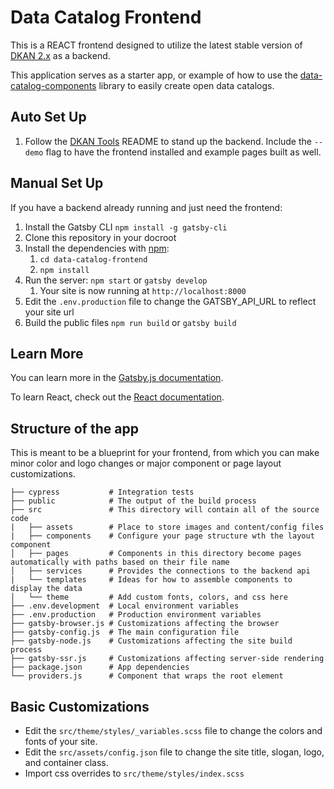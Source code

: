 # Data Catalog Frontend

This is a REACT frontend designed to utilize the latest stable version of [DKAN 2.x](https://github.com/GetDKAN/dkan) as a backend.

This application serves as a starter app, or example of how to use the [data-catalog-components](https://github.com/GetDKAN/data-catalog-components) library to easily create open data catalogs.


## Auto Set Up
1) Follow the [DKAN Tools](https://github.com/GetDKAN/dkan-tools) README to stand up the backend. Include the `--demo` flag to have the frontend installed and example pages built as well.

## Manual Set Up
If you have a backend already running and just need the frontend:

1) Install the Gatsby CLI ``npm install -g gatsby-cli``
1) Clone this repository in your docroot
1) Install the dependencies with [npm](https://www.npmjs.com/):
   1) ``cd data-catalog-frontend``
   1) ``npm install``
1) Run the server: ``npm start`` or ``gatsby develop``
   1) Your site is now running at ``http://localhost:8000``
1) Edit the `.env.production` file to change the GATSBY_API_URL to reflect your site url
1) Build the public files ``npm run build`` or ``gatsby build``


## Learn More

You can learn more in the [Gatsby.js documentation](https://www.gatsbyjs.org/docs).

To learn React, check out the [React documentation](https://reactjs.org/).

## Structure of the app

This is meant to be a blueprint for your frontend, from which you can make minor color and logo changes or major component or page layout customizations.

    ├── cypress           # Integration tests
    ├── public            # The output of the build process
    ├── src               # This directory will contain all of the source code
    |   ├── assets        # Place to store images and content/config files
    |   ├── components    # Configure your page structure wth the layout component
    │   ├── pages         # Components in this directory become pages automatically with paths based on their file name
    │   ├── services      # Provides the connections to the backend api
    |   └── templates     # Ideas for how to assemble components to display the data
    │   └── theme         # Add custom fonts, colors, and css here
    ├── .env.development  # Local environment variables
    ├── .env.production   # Production environment variables
    ├── gatsby-browser.js # Customizations affecting the browser
    ├── gatsby-config.js  # The main configuration file
    ├── gatsby-node.js    # Customizations affecting the site build process
    ├── gatsby-ssr.js     # Customizations affecting server-side rendering
    ├── package.json      # App dependencies
    └── providers.js      # Component that wraps the root element

## Basic Customizations

- Edit the `src/theme/styles/_variables.scss` file to change the colors and fonts of your site.
- Edit the `src/assets/config.json` file to change the site title, slogan, logo, and container class.
- Import css overrides to `src/theme/styles/index.scss`

